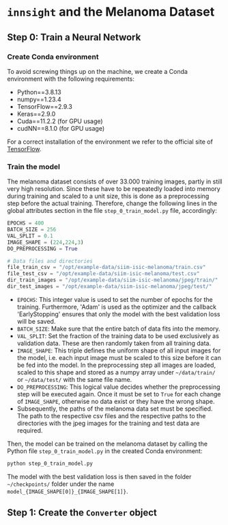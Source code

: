 
# `innsight` and the Melanoma Dataset

## Step 0: Train a Neural Network

### Create Conda environment

To avoid screwing things up on the machine, we create a Conda environment
with the following requirements:

- Python==3.8.13
- numpy==1.23.4
- TensorFlow==2.9.3
- Keras==2.9.0
- Cuda==11.2.2 (for GPU usage)
- cudNN==8.1.0 (for GPU usage)

For a correct installation of the environment we refer to the official site
of [TensorFlow](https://www.tensorflow.org/install/pip).

### Train the model

The melanoma dataset consists of over $33.000$ training images, partly in
still very high resolution. Since these have to be repeatedly loaded into
memory during training and scaled to a unit size, this is done as a
preprocessing step before the actual training. Therefore, change the following
lines in the global attributes section in the file `step_0_train_model.py` file,
accordingly:

```python
EPOCHS = 400
BATCH_SIZE = 256
VAL_SPLIT = 0.1
IMAGE_SHAPE = (224,224,3)
DO_PREPROCESSING = True

# Data files and directories
file_train_csv = "/opt/example-data/siim-isic-melanoma/train.csv"
file_test_csv = "/opt/example-data/siim-isic-melanoma/test.csv"
dir_train_images = "/opt/example-data/siim-isic-melanoma/jpeg/train/"
dir_test_images = "/opt/example-data/siim-isic-melanoma/jpeg/test/"
```

- `EPOCHS`: This integer value is used to set the number of epochs for the
training. Furthermore, 'Adam' is used as the optimizer and the callback
'EarlyStopping' ensures that only the model with the best validation
loss will be saved.
- `BATCH_SIZE`: Make sure that the entire batch of data fits into the memory.
- `VAL_SPLIT`: Set the fraction of the training data to be used exclusively as
validation data. These are then randomly taken from all training data.
- `IMAGE_SHAPE`: This triple defines the uniform shape of all input images
for the model, i.e. each input image must be scaled to this size before it can
be fed into the model. In the preprocessing step all images are loaded, scaled
to this shape and stored as a numpy array under `~/data/train/` or
`~/data/test/` with the same file name.
- `DO_PREPROCESSING`: This logical value decides whether the preprocessing step
will be executed again. Once it must be set to `True` for each change of
`IMAGE_SHAPE`, otherwise no data exist or they have the wrong shape.
- Subsequently, the paths of the melanoma data set must be specified. The
path to the respective csv files and the respective paths to the directories
with the jpeg images for the training and test data are required.


Then, the model can be trained on the melanoma dataset by calling the Python
file `step_0_train_model.py` in the created Conda environment:

```bash
python step_0_train_model.py
```

The model with the best validation loss is then saved in the folder
`~/checkpoints/` folder under the name `model_{IMAGE_SHAPE[0]}_{IMAGE_SHAPE[1]}`.


## Step 1: Create the `Converter` object















